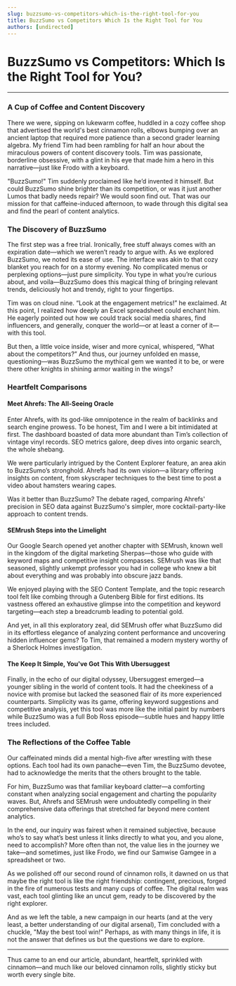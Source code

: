 ```yaml
---
slug: buzzsumo-vs-competitors-which-is-the-right-tool-for-you
title: BuzzSumo vs Competitors Which Is the Right Tool for You
authors: [undirected]
---
```



# BuzzSumo vs Competitors: Which Is the Right Tool for You?

---

### A Cup of Coffee and Content Discovery

There we were, sipping on lukewarm coffee, huddled in a cozy coffee shop that advertised the world's best cinnamon rolls, elbows bumping over an ancient laptop that required more patience than a second grader learning algebra. My friend Tim had been rambling for half an hour about the miraculous powers of content discovery tools. Tim was passionate, borderline obsessive, with a glint in his eye that made him a hero in this narrative—just like Frodo with a keyboard.

"BuzzSumo!" Tim suddenly proclaimed like he’d invented it himself. But could BuzzSumo shine brighter than its competition, or was it just another Lumos that badly needs repair? We would soon find out. That was our mission for that caffeine-induced afternoon, to wade through this digital sea and find the pearl of content analytics.

### The Discovery of BuzzSumo

The first step was a free trial. Ironically, free stuff always comes with an expiration date—which we weren’t ready to argue with. As we explored BuzzSumo, we noted its ease of use. The interface was akin to that cozy blanket you reach for on a stormy evening. No complicated menus or perplexing options—just pure simplicity. You type in what you’re curious about, and voila—BuzzSumo does this magical thing of bringing relevant trends, deliciously hot and trendy, right to your fingertips.

Tim was on cloud nine. “Look at the engagement metrics!” he exclaimed. At this point, I realized how deeply an Excel spreadsheet could enchant him. He eagerly pointed out how we could track social media shares, find influencers, and generally, conquer the world—or at least a corner of it—with this tool.

But then, a little voice inside, wiser and more cynical, whispered, “What about the competitors?” And thus, our journey unfolded en masse, questioning—was BuzzSumo the mythical gem we wanted it to be, or were there other knights in shining armor waiting in the wings?

### Heartfelt Comparisons

#### Meet Ahrefs: The All-Seeing Oracle

Enter Ahrefs, with its god-like omnipotence in the realm of backlinks and search engine prowess. To be honest, Tim and I were a bit intimidated at first. The dashboard boasted of data more abundant than Tim’s collection of vintage vinyl records. SEO metrics galore, deep dives into organic search, the whole shebang. 

We were particularly intrigued by the Content Explorer feature, an area akin to BuzzSumo’s stronghold. Ahrefs had its own vision—a library offering insights on content, from skyscraper techniques to the best time to post a video about hamsters wearing capes.  

Was it better than BuzzSumo? The debate raged, comparing Ahrefs' precision in SEO data against BuzzSumo's simpler, more cocktail-party-like approach to content trends.

#### SEMrush Steps into the Limelight

Our Google Search opened yet another chapter with SEMrush, known well in the kingdom of the digital marketing Sherpas—those who guide with keyword maps and competitive insight compasses. SEMrush was like that seasoned, slightly unkempt professor you had in college who knew a bit about everything and was probably into obscure jazz bands.

We enjoyed playing with the SEO Content Template, and the topic research tool felt like combing through a Gutenberg Bible for first editions. Its vastness offered an exhaustive glimpse into the competition and keyword targeting—each step a breadcrumb leading to potential gold. 

And yet, in all this exploratory zeal, did SEMrush offer what BuzzSumo did in its effortless elegance of analyzing content performance and uncovering hidden influencer gems? To Tim, that remained a modern mystery worthy of a Sherlock Holmes investigation. 

#### The Keep It Simple, You've Got This With Ubersuggest

Finally, in the echo of our digital odyssey, Ubersuggest emerged—a younger sibling in the world of content tools. It had the cheekiness of a novice with promise but lacked the seasoned flair of its more experienced counterparts. Simplicity was its game, offering keyword suggestions and competitive analysis, yet this tool was more like the initial paint by numbers while BuzzSumo was a full Bob Ross episode—subtle hues and happy little trees included.

### The Reflections of the Coffee Table

Our caffeinated minds did a mental high-five after wrestling with these options. Each tool had its own panache—even Tim, the BuzzSumo devotee, had to acknowledge the merits that the others brought to the table.

For him, BuzzSumo was that familiar keyboard clatter—a comforting constant when analyzing social engagement and charting the popularity waves. But, Ahrefs and SEMrush were undoubtedly compelling in their comprehensive data offerings that stretched far beyond mere content analytics.

In the end, our inquiry was fairest when it remained subjective, because who’s to say what’s best unless it links directly to what you, and you alone, need to accomplish? More often than not, the value lies in the journey we take—and sometimes, just like Frodo, we find our Samwise Gamgee in a spreadsheet or two.

As we polished off our second round of cinnamon rolls, it dawned on us that maybe the right tool is like the right friendship: contingent, precious, forged in the fire of numerous tests and many cups of coffee. The digital realm was vast, each tool glinting like an uncut gem, ready to be discovered by the right explorer. 

And as we left the table, a new campaign in our hearts (and at the very least, a better understanding of our digital arsenal), Tim concluded with a chuckle, "May the best tool win!" Perhaps, as with many things in life, it is not the answer that defines us but the questions we dare to explore.

---

Thus came to an end our article, abundant, heartfelt, sprinkled with cinnamon—and much like our beloved cinnamon rolls, slightly sticky but worth every single bite.